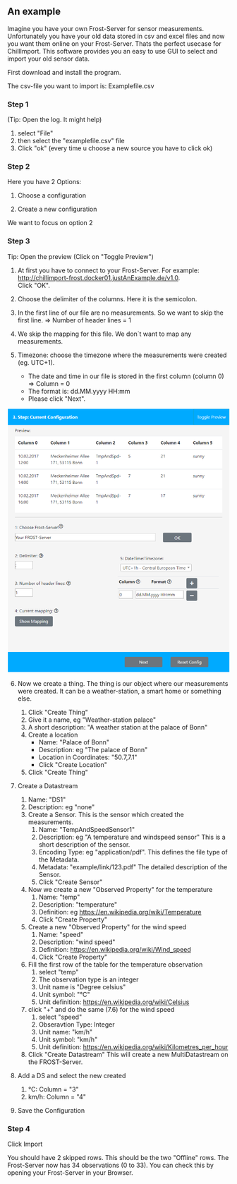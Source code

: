 ## An example

Imagine you have your own Frost-Server for sensor measurements. Unfortunately you have your old data stored in csv and excel files and now you want them online on your Frost-Server.
Thats the perfect usecase for ChillImport. This software provides you an easy to use GUI to select and import your old sensor data.

First download and install the program.

The csv-file you want to import is: Examplefile.csv

### Step 1 
(Tip: Open the log. It might help)
1.	select "File"
2.	then select the "examplefile.csv" file 
3.	Click "ok" (every time u choose a new source you have to click ok)

### Step 2
Here you have 2 Options:

1.	Choose a configuration

2.	Create a new configuration

We want to focus on option 2

### Step 3
Tip: Open the preview (Click on "Toggle Preview")

1.	At first you have to connect to your Frost-Server. For example: <http://chillimport-frost.docker01.justAnExample.de/v1.0>. \
	Click "OK".
   
2.	Choose the delimiter of the columns. Here it is the semicolon.

3.	In the first line of our file are no measurements.
	So we want to skip the first line. => Number of header lines = 1
   
4.	We skip the mapping for this file. We don´t want to map any measurements.

5.	Timezone: choose the timezone where the measurements were created  (eg. UTC+1).
	* The date and time in our file is stored in the first column (column 0) => Column = 0
	* The format is: dd.MM.yyyy HH:mm 
	* Please click "Next".

![](step03_01.png)
	
6.	Now we create a thing. The thing is our object where our measurements were created. It can be a weather-station, a smart home or something else. 
	1.	Click "Create Thing"
	2.	Give it a name, eg "Weather-station palace"
	3.	A short description: "A weather station at the palace of Bonn"
	4.	Create a location
		* Name: "Palace of Bonn"
		* Description: eg "The palace of Bonn"
		* Location in Coordinates: "50.7,7.1"
		* Click "Create Location"
	5.	Click "Create Thing"
	
7.	Create a Datastream
	1.	Name: "DS1"
	2.	Description: eg "none"
	3.	Create a Sensor. This is the sensor which created the measurements.
		1.	Name: "TempAndSpeedSensor1"
		2.	Description: eg "A temperature and windspeed sensor" This is a short description of the sensor.
		3.	Encoding Type: eg "application/pdf". This defines the file type of the Metadata.
		4.	Metadata: "example/link/123.pdf" The detailed description of the Sensor.
		5.	Click "Create Sensor"
	4.	Now we create a new "Observed Property" for the temperature
		1.	Name: "temp"
		2.	Description: "temperature"
		3.	Definition: eg <https://en.wikipedia.org/wiki/Temperature>
		4.	Click "Create Property"
	5.	Create a new "Observed Property" for the wind speed
		1.	Name: "speed"
		2.	Description: "wind speed"
		3.	Definition: <https://en.wikipedia.org/wiki/Wind_speed>
		4.	Click "Create Property"
	6.	Fill the first row of the table for the temperature observation
		1.	select "temp"
		2.	The observation type is an integer
		3.	Unit name is "Degree celsius"
		4.	Unit symbol: "°C"
		5.	Unit definition: <https://en.wikipedia.org/wiki/Celsius>
	7.	click "+" and do the same (7.6) for the wind speed
		1.	select "speed"
		2.	Obseravtion Type: Integer
		3.	Unit name: "km/h"
		4.	Unit symbol: "km/h"
		5.	Unit definition: <https://en.wikipedia.org/wiki/Kilometres_per_hour>
	8.	Click "Create Datastream" This will create a new MultiDatastream on the FROST-Server. 
	
8.	Add a DS and select the new created 
	1.	°C: Column = "3"
	2.	km/h: Column = "4"
	
9.	Save the Configuration

### Step 4
Click Import

You should have 2 skipped rows. This should be the two "Offline" rows.
The Frost-Server now has 34 observations (0 to 33).
You can check this by opening your Frost-Server in your Browser. 